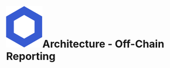 # <span class="flex"> <img src="/chainlink-symbol-blue.svg" class="w-8 mr-4" />Architecture - Off-Chain Reporting</span>